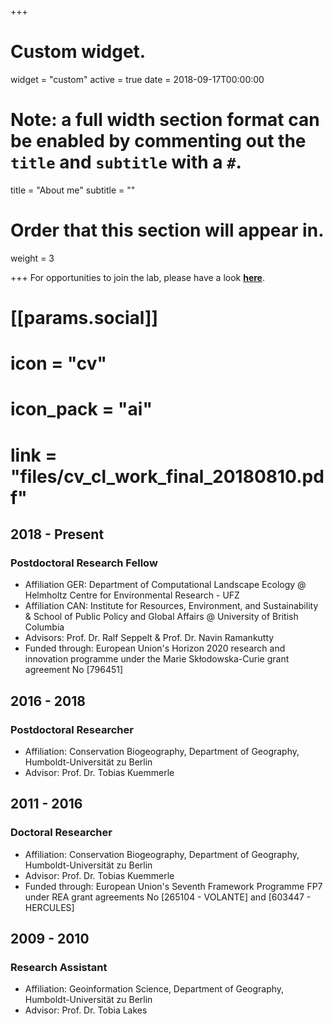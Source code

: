 +++
# Custom widget.
widget = "custom"
active = true
date = 2018-09-17T00:00:00

# Note: a full width section format can be enabled by commenting out the `title` and `subtitle` with a `#`.
title = "About me"
subtitle = ""

# Order that this section will appear in.
weight = 3

+++
For opportunities to join the lab, please have a look [**here**](/extras/joinlab/).

#  [[params.social]]
#   icon = "cv"
#   icon_pack = "ai"
#   link = "files/cv_cl_work_final_20180810.pdf"

## 2018 - Present
### Postdoctoral Research Fellow
- Affiliation GER: Department of Computational Landscape Ecology @ Helmholtz Centre for Environmental Research - UFZ
- Affiliation CAN: Institute for Resources, Environment, and Sustainability & School of Public Policy and Global Affairs @ University of British Columbia
- Advisors: Prof. Dr. Ralf Seppelt & Prof. Dr. Navin Ramankutty
- Funded through: European  Union's  Horizon  2020  research  and  innovation programme under the Marie Skłodowska-Curie grant agreement No [796451]

## 2016 - 2018
### Postdoctoral Researcher
- Affiliation: Conservation Biogeography, Department of Geography, Humboldt-Universität zu Berlin
- Advisor: Prof. Dr. Tobias Kuemmerle

## 2011 - 2016
### Doctoral Researcher
- Affiliation: Conservation Biogeography, Department of Geography, Humboldt-Universität zu Berlin
- Advisor: Prof. Dr. Tobias Kuemmerle
- Funded through: European Union's Seventh Framework Programme FP7 under REA grant agreements No [265104 - VOLANTE] and [603447 - HERCULES]

## 2009 - 2010
### Research Assistant
- Affiliation: Geoinformation Science, Department of Geography, Humboldt-Universität zu Berlin
- Advisor: Prof. Dr. Tobia Lakes

